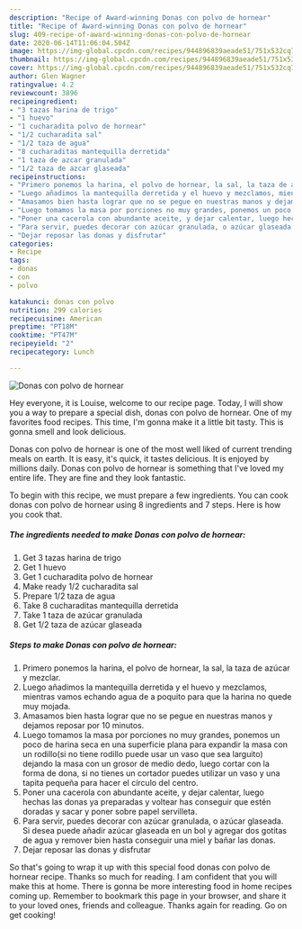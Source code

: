 ```yaml
---
description: "Recipe of Award-winning Donas con polvo de hornear"
title: "Recipe of Award-winning Donas con polvo de hornear"
slug: 409-recipe-of-award-winning-donas-con-polvo-de-hornear
date: 2020-06-14T11:06:04.504Z
image: https://img-global.cpcdn.com/recipes/944896839aeade51/751x532cq70/donas-con-polvo-de-hornear-foto-principal.jpg
thumbnail: https://img-global.cpcdn.com/recipes/944896839aeade51/751x532cq70/donas-con-polvo-de-hornear-foto-principal.jpg
cover: https://img-global.cpcdn.com/recipes/944896839aeade51/751x532cq70/donas-con-polvo-de-hornear-foto-principal.jpg
author: Glen Wagner
ratingvalue: 4.2
reviewcount: 3896
recipeingredient:
- "3 tazas harina de trigo"
- "1 huevo"
- "1 cucharadita polvo de hornear"
- "1/2 cucharadita sal"
- "1/2 taza de agua"
- "8 cucharaditas mantequilla derretida"
- "1 taza de azcar granulada"
- "1/2 taza de azcar glaseada"
recipeinstructions:
- "Primero ponemos la harina, el polvo de hornear, la sal, la taza de azúcar y mezclar."
- "Luego añadimos la mantequilla derretida y el huevo y mezclamos, mientras vamos echando agua de a poquito para que la harina no quede muy mojada."
- "Amasamos bien hasta lograr que no se pegue en nuestras manos y dejamos reposar por 10 minutos."
- "Luego tomamos la masa por porciones no muy grandes, ponemos un poco de harina seca en una superficie plana para expandir la masa con un rodillo(si no tiene rodillo puede usar un vaso que sea larguito) dejando la masa con un grosor de medio dedo, luego cortar con la forma de dona, si no tienes un cortador puedes utilizar un vaso y una tapita pequeña para hacer el círculo del centro."
- "Poner una cacerola con abundante aceite, y dejar calentar, luego hechas las donas ya preparadas y voltear has conseguir que estén doradas y sacar y poner sobre papel servilleta."
- "Para servir, puedes decorar con azúcar granulada, o azúcar glaseada. Si desea puede añadir azúcar glaseada en un bol y agregar dos gotitas de agua y remover bien hasta conseguir una miel y bañar las donas."
- "Dejar reposar las donas y disfrutar"
categories:
- Recipe
tags:
- donas
- con
- polvo

katakunci: donas con polvo 
nutrition: 299 calories
recipecuisine: American
preptime: "PT18M"
cooktime: "PT47M"
recipeyield: "2"
recipecategory: Lunch

---
```



![Donas con polvo de hornear](https://img-global.cpcdn.com/recipes/944896839aeade51/751x532cq70/donas-con-polvo-de-hornear-foto-principal.jpg)

Hey everyone, it is Louise, welcome to our recipe page. Today, I will show you a way to prepare a special dish, donas con polvo de hornear. One of my favorites food recipes. This time, I'm gonna make it a little bit tasty. This is gonna smell and look delicious.



Donas con polvo de hornear is one of the most well liked of current trending meals on earth. It is easy, it's quick, it tastes delicious. It is enjoyed by millions daily. Donas con polvo de hornear is something that I've loved my entire life. They are fine and they look fantastic.


To begin with this recipe, we must prepare a few ingredients. You can cook donas con polvo de hornear using 8 ingredients and 7 steps. Here is how you cook that.

<!--inarticleads1-->

##### The ingredients needed to make Donas con polvo de hornear:

1. Get 3 tazas harina de trigo
1. Get 1 huevo
1. Get 1 cucharadita polvo de hornear
1. Make ready 1/2 cucharadita sal
1. Prepare 1/2 taza de agua
1. Take 8 cucharaditas mantequilla derretida
1. Take 1 taza de azúcar granulada
1. Get 1/2 taza de azúcar glaseada




<!--inarticleads2-->

##### Steps to make Donas con polvo de hornear:

1. Primero ponemos la harina, el polvo de hornear, la sal, la taza de azúcar y mezclar.
1. Luego añadimos la mantequilla derretida y el huevo y mezclamos, mientras vamos echando agua de a poquito para que la harina no quede muy mojada.
1. Amasamos bien hasta lograr que no se pegue en nuestras manos y dejamos reposar por 10 minutos.
1. Luego tomamos la masa por porciones no muy grandes, ponemos un poco de harina seca en una superficie plana para expandir la masa con un rodillo(si no tiene rodillo puede usar un vaso que sea larguito) dejando la masa con un grosor de medio dedo, luego cortar con la forma de dona, si no tienes un cortador puedes utilizar un vaso y una tapita pequeña para hacer el círculo del centro.
1. Poner una cacerola con abundante aceite, y dejar calentar, luego hechas las donas ya preparadas y voltear has conseguir que estén doradas y sacar y poner sobre papel servilleta.
1. Para servir, puedes decorar con azúcar granulada, o azúcar glaseada. Si desea puede añadir azúcar glaseada en un bol y agregar dos gotitas de agua y remover bien hasta conseguir una miel y bañar las donas.
1. Dejar reposar las donas y disfrutar




So that's going to wrap it up with this special food donas con polvo de hornear recipe. Thanks so much for reading. I am confident that you will make this at home. There is gonna be more interesting food in home recipes coming up. Remember to bookmark this page in your browser, and share it to your loved ones, friends and colleague. Thanks again for reading. Go on get cooking!
